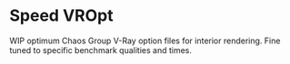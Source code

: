 # Speed VROpt
WIP optimum Chaos Group V-Ray option files for interior rendering.
Fine tuned to specific benchmark qualities and times.